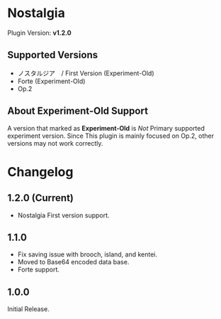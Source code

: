 # Nostalgia

Plugin Version: **v1.2.0**

Supported Versions
-------------------
- ノスタルジア　/ First Version (Experiment-Old)
- Forte (Experiment-Old)
- Op.2

About Experiment-Old Support
----------------------------
A version that marked as **Experiment-Old** is _Not_ Primary supported experiment version.
Since This plugin is mainly focused on Op.2, other versions may not work correctly.

Changelog
=========
1.2.0 (Current)
---------------
 - Nostalgia First version support.

1.1.0
-----
 - Fix saving issue with brooch, island, and kentei.
 - Moved to Base64 encoded data base.
 - Forte support.

1.0.0
-----
Initial Release.

